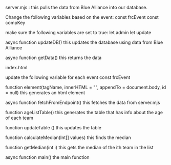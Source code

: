 server.mjs :
    this pulls the data from Blue Alliance into our database.

Change the following variables based on the event:
    const frcEvent
    const compKey

make sure the following variables are set to true:
    let admin
    let update

async function updateDB()
    this updates the database using data from Blue Alliance

async function getData()
    this returns the data



index.html

update the following variable for each event
    const frcEvent
    

function element(tagName, innerHTML = "", appendTo = document.body, id = null)
    this generates an html element

async function fetchFromEndpoint()
    this fetches the data from server.mjs

function ageListTable()
    this generates the table that has info about the age of each team

function updateTable ()
    this updates the table

function calculateMedian(Int[] values)
    this finds the median

function getMedian(int i)
    this gets the median of the ith team in the list

async function main()
    the main function
